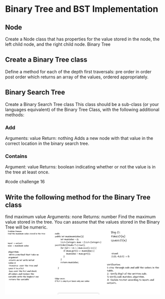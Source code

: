 # Binary Tree and BST Implementation
## Node
Create a Node class that has properties for the value stored in the node, the left child node, and the right child node.
Binary Tree
## Create a Binary Tree class
Define a method for each of the depth first traversals:
pre order
in order
post order which returns an array of the values, ordered appropriately.

## Binary Search Tree
Create a Binary Search Tree class
This class should be a sub-class (or your languages equivalent) of the Binary Tree Class, with the following additional methods:
### Add
Arguments: value
Return: nothing
Adds a new node with that value in the correct location in the binary search tree.
### Contains
Argument: value
Returns: boolean indicating whether or not the value is in the tree at least once.

#code challenge 16
## Write the following method for the Binary Tree class

find maximum value
Arguments: none
Returns: number
Find the maximum value stored in the tree. You can assume that the values stored in the Binary Tree will be numeric.
![maximum value](code16.PNG)

